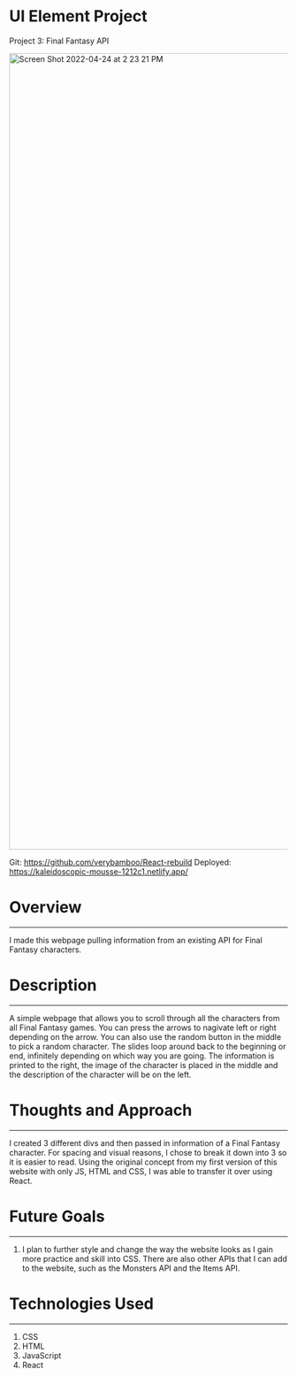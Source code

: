 # UI Element Project

Project 3: Final Fantasy API

<img width="1440" alt="Screen Shot 2022-04-24 at 2 23 21 PM" src="https://user-images.githubusercontent.com/57966235/164990870-079361f3-a2fd-4ea6-88aa-2df8e249071c.png">

Git: https://github.com/verybamboo/React-rebuild
Deployed: https://kaleidoscopic-mousse-1212c1.netlify.app/

# Overview

---

I made this webpage pulling information from an existing API for Final Fantasy characters.

# Description

---

A simple webpage that allows you to scroll through all the characters from all Final Fantasy games. You can press the arrows to nagivate left or right depending on the arrow. You can also use the random button in the middle to pick a random character. The slides loop around back to the beginning or end, infinitely depending on which way you are going. The information is printed to the right, the image of the character is placed in the middle and the description of the character will be on the left.

# Thoughts and Approach

---

I created 3 different divs and then passed in information of a Final Fantasy character. For spacing and visual reasons, I chose to break it down into 3 so it is easier to read. Using the original concept from my first version of this website with only JS, HTML and CSS, I was able to transfer it over using React.

# Future Goals

---

1. I plan to further style and change the way the website looks as I gain more practice and skill into CSS. There are also other APIs that I can add to the website, such as the Monsters API and the Items API.

# Technologies Used

---

1. CSS
2. HTML
3. JavaScript
4. React

